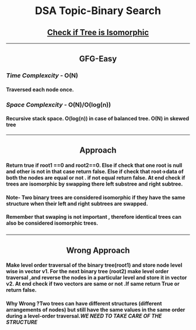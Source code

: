<h1 align="center">DSA Topic-Binary Search</h1>
<h2 align="center"><a href="https://practice.geeksforgeeks.org/problems/check-if-tree-is-isomorphic/1">Check if Tree is Isomorphic</a></h2>
<hr>
<h2 align="center">GFG-Easy</h2>
<h3><em>Time Complexcity - </em><strong>O(N)</strong></h3>
<h4>Traversed each node once.</h4>
<h3><em>Space Complexcity - </em><strong>O(N)/O(log(n))</strong></h3>
<h4>Recursive stack space. O(log(n)) in case of balanced tree. O(N) in skewed tree</h4>
<hr>
<h2 align="center">Approach</h2>
<h4>Return true if root1 ==0 and root2==0. Else if check that one root is null and other is not in that case return false. Else if check that root->data of both the nodes are equal or not . if not equal return false. At end check if trees are isomorphic by swapping there left substree and right subtree.</h4>
<h4>Note- Two binary trees are considered isomorphic if they have the same structure when their left and right subtrees are swapped.</h4>
<h4>Remember that swaping is not important , therefore identical trees can also be considered isomorphic trees.</h4>
<h3>
<hr>
<h2 align="center">Wrong Approach</h2>
<h4>Make level order traversal of the binary tree(root1) and store node level wise in vector v1. For the next binary tree (root2) make level order traversal ,and reverse the nodes in a particular level and store it in vector v2. At end check if two vectors are same or not .If same return True or return false.</h4>
<h4><strong>Why Wrong ?</strong>Two trees can have different structures (different arrangements of nodes) but still have the same values in the same order during a level-order traversal.<strong><em>WE NEED TO TAKE CARE OF THE STRUCTURE</em></strong></h4>
